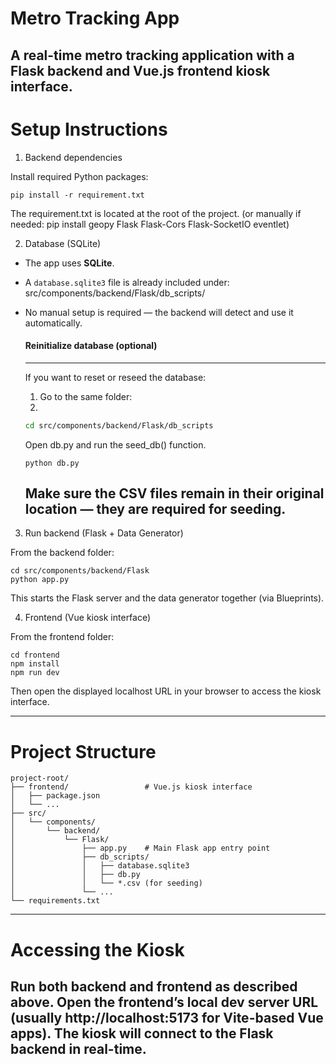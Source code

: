 # Metro Tracking App 

A real-time metro tracking application with a Flask backend and Vue.js frontend kiosk interface.
---

# Setup Instructions
1. Backend dependencies

Install required Python packages:

```
pip install -r requirement.txt 
```

The requirement.txt is located at the root of the project. 
(or manually if needed: pip install geopy Flask Flask-Cors Flask-SocketIO eventlet)

2. Database (SQLite)  
- The app uses **SQLite**.  
- A `database.sqlite3` file is already included under:  
src/components/backend/Flask/db_scripts/

- No manual setup is required — the backend will detect and use it automatically.  

   #### Reinitialize database (optional) 
   ---
   If you want to reset or reseed the database:  
   1. Go to the same folder:
   2. 
    ```bash
    cd src/components/backend/Flask/db_scripts
   ```
   Open db.py and run the seed_db() function.
   
   ```
   python db.py
   ```
   
   Make sure the CSV files remain in their original location — they are required for seeding.
   ---

3. Run backend (Flask + Data Generator)

From the backend folder:

```
cd src/components/backend/Flask
python app.py
```

This starts the Flask server and the data generator together (via Blueprints).

4. Frontend (Vue kiosk interface)

From the frontend folder:
```
cd frontend
npm install
npm run dev
```

Then open the displayed localhost URL in your browser to access the kiosk interface.

---
# Project Structure
```
project-root/
├── frontend/                 # Vue.js kiosk interface
│   ├── package.json
│   └── ...
├── src/
│   └── components/
│       └── backend/
│           └── Flask/
│               ├── app.py    # Main Flask app entry point
│               ├── db_scripts/
│               │   ├── database.sqlite3
│               │   ├── db.py
│               │   └── *.csv (for seeding)
│               └── ...
└── requirements.txt
```
---
# Accessing the Kiosk

Run both backend and frontend as described above.
Open the frontend’s local dev server URL (usually http://localhost:5173 for Vite-based Vue apps).
The kiosk will connect to the Flask backend in real-time.
---
